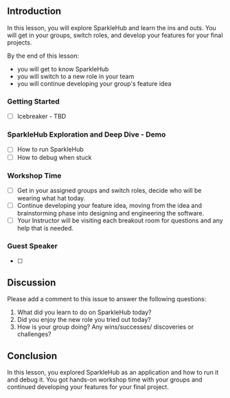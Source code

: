 
## Introduction

In this lesson, you will explore SparkleHub and learn the ins and outs. You will get in your groups, switch roles, and develop your features for your final projects.


By the end of this lesson:

* you will get to know SparkleHub 
* you will switch to a new role in your team
* you will continue developing your group's feature idea 

### Getting Started

* [ ] Icebreaker - TBD

### SparkleHub Exploration and Deep Dive - Demo 

* [ ] How to run SparkleHub
* [ ] How to debug when stuck 

### Workshop Time 
* [ ] Get in your assigned groups and switch roles, decide who will be wearing what hat today. 
* [ ] Continue developing your feature idea, moving from the idea and brainstorming phase into designing and engineering the software. 
* [ ] Your Instructor will be visiting each breakout room for questions and any help that is needed. 

### Guest Speaker

* [ ] 

## Discussion

Please add a comment to this issue to answer the following questions:

1. What did you learn to do on SparkleHub today? 
2. Did you enjoy the new role you tried out today? 
3. How is your group doing? Any wins/successes/ discoveries or challenges? 

## Conclusion

In this lesson, you explored SparkleHub as an application and how to run it and debug it. You got hands-on workshop time with your groups and continued developing your features for your final project.  

